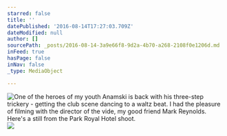 ```yaml
---
starred: false
title: ''
datePublished: '2016-08-14T17:27:03.709Z'
dateModified: null
author: []
sourcePath: _posts/2016-08-14-3a9e66f8-9d2a-4b70-a268-2108f0e1206d.md
inFeed: true
hasPage: false
inNav: false
_type: MediaObject

---
```

![One of the heroes of my youth Anamski is back with his three-step trickery - getting the club scene dancing to a waltz beat. I had the pleasure of filming with the director of the vide, my good friend Mark Reynolds. Here's a still from the Park Royal Hotel shoot. ](https://the-grid-user-content.s3-us-west-2.amazonaws.com/e9dca115-0b89-45bc-82bc-994732052c64.jpg)
![](https://the-grid-user-content.s3-us-west-2.amazonaws.com/fd26a13e-9680-4d26-abf5-1f15d0f51c10.jpg)